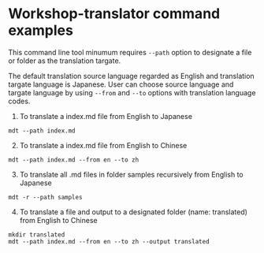 # Workshop-translator command examples
This command line tool minumum requires `--path` option to designate a file or folder as the translation targate.

The default translation source language regarded as English and translation targate language is Japanese. User can choose source language and targate language by using `--from` and `--to` options with translation language codes.

1. To translate a index.md file from English to Japanese
```
mdt --path index.md
```
2. To translate a index.md file from English to Chinese
```
mdt --path index.md --from en --to zh
```

3. To translate all .md files in folder samples recursively from English to Japanese
```
mdt -r --path samples
```

4. To translate a file and output to a designated folder (name: translated) from English to Chinese
```
mkdir translated
mdt --path index.md --from en --to zh --output translated
```
